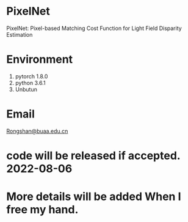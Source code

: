 # PixelNet
PixelNet: Pixel-based Matching Cost Function for Light Field Disparity Estimation


# Environment
1. pytorch 1.8.0
2. python 3.6.1
3. Unbutun


# Email
Rongshan@buaa.edu.cn

# code will be released if accepted.  2022-08-06
# More details will be added When I free my hand.


